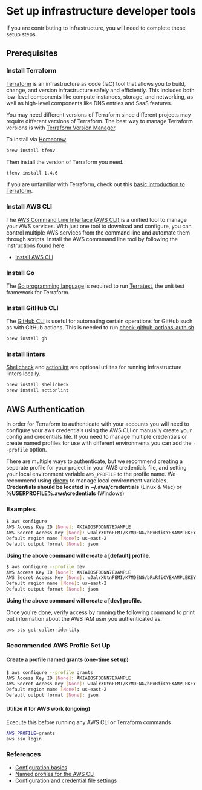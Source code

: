 # Set up infrastructure developer tools

If you are contributing to infrastructure, you will need to complete these setup steps.

## Prerequisites

### Install Terraform

[Terraform](https://www.terraform.io/) is an infrastructure as code (IaC) tool that allows you to build, change, and version infrastructure safely and efficiently. This includes both low-level components like compute instances, storage, and networking, as well as high-level components like DNS entries and SaaS features.

You may need different versions of Terraform since different projects may require different versions of Terraform. The best way to manage Terraform versions is with [Terraform Version Manager](https://github.com/tfutils/tfenv).

To install via [Homebrew](https://brew.sh/)

```bash
brew install tfenv
```

Then install the version of Terraform you need.

```bash
tfenv install 1.4.6
```

If you are unfamiliar with Terraform, check out this [basic introduction to Terraform](./intro-to-terraform.md).

### Install AWS CLI

The [AWS Command Line Interface (AWS CLI)](https://aws.amazon.com/cli/) is a unified tool to manage your AWS services. With just one tool to download and configure, you can control multiple AWS services from the command line and automate them through scripts. Install the AWS commmand line tool by following the instructions found here:

- [Install AWS CLI](https://docs.aws.amazon.com/cli/latest/userguide/getting-started-install.html)

### Install Go

The [Go programming language](https://go.dev/dl/) is required to run [Terratest](https://terratest.gruntwork.io/), the unit test framework for Terraform.

### Install GitHub CLI

The [GitHub CLI](https://cli.github.com/) is useful for automating certain operations for GitHub such as with GitHub actions. This is needed to run [check-github-actions-auth.sh](/bin/check-github-actions-auth.sh)

```bash
brew install gh
```

### Install linters

[Shellcheck](https://github.com/koalaman/shellcheck) and [actionlint](https://github.com/rhysd/actionlint) are optional utilites for running infrastructure linters locally.

```bash
brew install shellcheck
brew install actionlint
```

## AWS Authentication

In order for Terraform to authenticate with your accounts you will need to configure your aws credentials using the AWS CLI or manually create your config and credentials file. If you need to manage multiple credentials or create named profiles for use with different environments you can add the `--profile` option.

There are multiple ways to authenticate, but we recommend creating a separate profile for your project in your AWS credentials file, and setting your local environment variable `AWS_PROFILE` to the profile name. We recommend using [direnv](https://direnv.net/) to manage local environment variables.
**Credentials should be located in ~/.aws/credentials** (Linux & Mac) or **%USERPROFILE%\.aws\credentials** (Windows)

### Examples

```bash
$ aws configure
AWS Access Key ID [None]: AKIAIOSFODNN7EXAMPLE
AWS Secret Access Key [None]: wJalrXUtnFEMI/K7MDENG/bPxRfiCYEXAMPLEKEY
Default region name [None]: us-east-2
Default output format [None]: json
```

**Using the above command will create a [default] profile.**

```bash
$ aws configure --profile dev
AWS Access Key ID [None]: AKIAIOSFODNN7EXAMPLE
AWS Secret Access Key [None]: wJalrXUtnFEMI/K7MDENG/bPxRfiCYEXAMPLEKEY
Default region name [None]: us-east-2
Default output format [None]: json
```

**Using the above command will create a [dev] profile.**

Once you're done, verify access by running the following command to print out information about the AWS IAM user you authenticated as.

```bash
aws sts get-caller-identity
```

### Recommended AWS Profile Set Up

#### Create a profile named grants (one-time set up)

```bash
$ aws configure --profile grants
AWS Access Key ID [None]: AKIAIOSFODNN7EXAMPLE
AWS Secret Access Key [None]: wJalrXUtnFEMI/K7MDENG/bPxRfiCYEXAMPLEKEY
Default region name [None]: us-east-2
Default output format [None]: json
```

#### Utilize it for AWS work (ongoing)

Execute this before running any AWS CLI or Terraform commands

```bash
AWS_PROFILE=grants
aws sso login
```

### References

- [Configuration basics][1]
- [Named profiles for the AWS CLI][2]
- [Configuration and credential file settings][3]

[1]: https://docs.aws.amazon.com/cli/latest/userguide/cli-configure-quickstart.html
[2]: https://docs.aws.amazon.com/cli/latest/userguide/cli-configure-profiles.html
[3]: https://docs.aws.amazon.com/cli/latest/userguide/cli-configure-files.html
